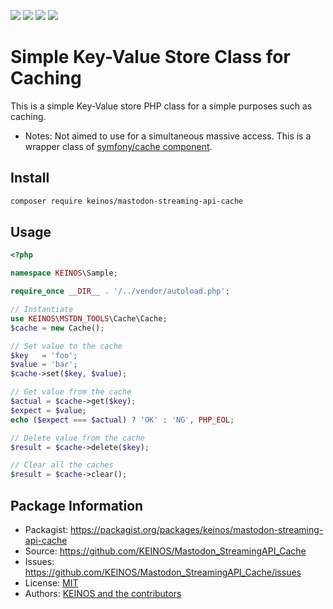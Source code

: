 [![](https://travis-ci.org/KEINOS/Mastodon_StreamingAPI_Cache.svg?branch=master)](https://travis-ci.org/KEINOS/Mastodon_StreamingAPI_Cache "View Build Status on Travis")
[![](https://img.shields.io/coveralls/github/KEINOS/Mastodon_StreamingAPI_Cache)](https://coveralls.io/github/KEINOS/Mastodon_StreamingAPI_Cache?branch=master "Code Coverage on COVERALLS")
[![](https://img.shields.io/scrutinizer/quality/g/KEINOS/Mastodon_StreamingAPI_Cache/master)](https://scrutinizer-ci.com/g/KEINOS/Mastodon_StreamingAPI_Cache/?branch=master "Code quality in Scrutinizer")
[![](https://img.shields.io/packagist/php-v/keinos/mastodon-streaming-api-parser)](https://github.com/KEINOS/Mastodon_StreamingAPI_Cache/blob/master/.travis.yml "Version Support")

# Simple Key-Value Store Class for Caching

This is a simple Key-Value store PHP class for a simple purposes such as caching.

- Notes: Not aimed to use for a simultaneous massive access. This is a wrapper class of [symfony/cache component](https://symfony.com/doc/current/components/cache.html).

## Install

```bash
composer require keinos/mastodon-streaming-api-cache
```

## Usage

```php
<?php

namespace KEINOS\Sample;

require_once __DIR__ . '/../vendor/autoload.php';

// Instantiate
use KEINOS\MSTDN_TOOLS\Cache\Cache;
$cache = new Cache();

// Set value to the cache
$key   = 'foo';
$value = 'bar';
$cache->set($key, $value);

// Get value from the cache
$actual = $cache->get($key);
$expect = $value;
echo ($expect === $actual) ? 'OK' : 'NG', PHP_EOL;

// Delete value from the cache
$result = $cache->delete($key);

// Clear all the caches
$result = $cache->clear();

```

## Package Information

- Packagist: https://packagist.org/packages/keinos/mastodon-streaming-api-cache
- Source: https://github.com/KEINOS/Mastodon_StreamingAPI_Cache
- Issues: https://github.com/KEINOS/Mastodon_StreamingAPI_Cache/issues
- License: [MIT](https://github.com/KEINOS/Mastodon_StreamingAPI_Cache/blob/master/LICENSE)
- Authors: [KEINOS and the contributors](https://github.com/KEINOS/Mastodon_StreamingAPI_Cache/graphs/contributors)
